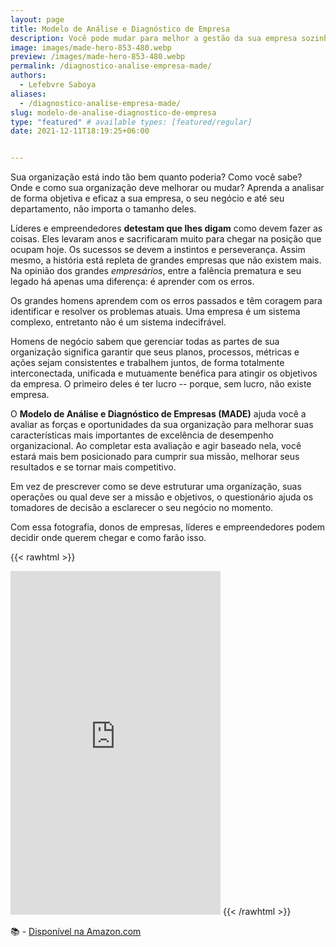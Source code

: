 ```yaml
---
layout: page
title: Modelo de Análise e Diagnóstico de Empresa
description: Você pode mudar para melhor a gestão da sua empresa sozinho com essa ferramenta.
image: images/made-hero-853-480.webp
preview: /images/made-hero-853-480.webp
permalink: /diagnostico-analise-empresa-made/
authors:
  - Lefebvre Saboya
aliases:
  - /diagnostico-analise-empresa-made/
slug: modelo-de-analise-diagnostico-de-empresa
type: "featured" # available types: [featured/regular]
date: 2021-12-11T18:19:25+06:00


---
```


Sua organização está indo tão bem quanto poderia? Como você sabe? Onde e como sua organização deve melhorar ou mudar? Aprenda a analisar de forma objetiva e eficaz a sua empresa, o seu negócio e até seu departamento, não importa o tamanho deles.

Líderes e empreendedores **detestam que lhes digam** como devem fazer as coisas. Eles levaram anos e sacrificaram muito para chegar na posição que ocupam hoje. Os sucessos se devem a instintos e perseverança. Assim mesmo, a história está repleta de grandes empresas que não existem mais. Na opinião dos grandes *empresários*, entre a falência prematura e seu legado há apenas uma diferença: é aprender com os erros.

Os grandes homens aprendem com os erros passados e têm coragem para identificar e resolver os problemas atuais. Uma empresa é um sistema complexo, entretanto não é um sistema indecifrável.

Homens de negócio sabem que gerenciar todas as partes de sua organização significa garantir que seus planos, processos, métricas e ações sejam consistentes e trabalhem juntos, de forma totalmente interconectada, unificada e mutuamente benéfica para atingir os objetivos da empresa. O primeiro deles é ter lucro -- porque, sem lucro, não existe empresa.

O **Modelo de Análise e Diagnóstico de Empresas (MADE)** ajuda você a avaliar as forças e oportunidades da sua organização para melhorar suas características mais importantes de excelência de desempenho organizacional. Ao completar esta avaliação e agir baseado nela, você estará mais bem posicionado para cumprir sua missão, melhorar seus resultados e se tornar mais competitivo.

Em vez de prescrever como se deve estruturar uma organização, suas operações ou qual deve ser a missão e objetivos, o questionário ajuda os tomadores de decisão a esclarecer o seu negócio no momento.

Com essa fotografia, donos de empresas, líderes e empreendedores podem decidir onde querem chegar e como farão isso.

{{< rawhtml >}}
<iframe type="text/html" sandbox="allow-scripts allow-same-origin allow-popups" width="336" height="550" frameborder="0" allowfullscreen style="max-width:100%" src="https://ler.amazon.com.br/kp/card?asin=B09QLJDKR6&preview=inline&linkCode=kpe&ref_=cm_sw_r_kb_dp_0H3YMGW9DC1D58WXRRPA&hideShare=true" ></iframe>
{{< /rawhtml >}}

:books: - [Disponível na Amazon.com](https://amzn.to/33zy2FZ)